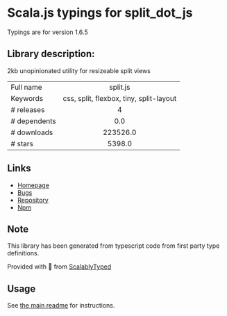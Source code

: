 
# Scala.js typings for split_dot_js

Typings are for version 1.6.5

## Library description:
2kb unopinionated utility for resizeable split views

|                    |                 |
| ------------------ | :-------------: |
| Full name          | split.js |
| Keywords           | css, split, flexbox, tiny, split-layout |
| # releases         | 4 |
| # dependents       | 0.0 |
| # downloads        | 223526.0 |
| # stars            | 5398.0 |

## Links
- [Homepage](https://split.js.org/)
- [Bugs](https://github.com/nathancahill/split/issues)
- [Repository](https://github.com/nathancahill/split)
- [Npm](https://www.npmjs.com/package/split.js)
    


## Note
This library has been generated from typescript code from first party type definitions.

Provided with :purple_heart: from [ScalablyTyped](https://github.com/oyvindberg/ScalablyTyped)

## Usage
See [the main readme](../../readme.md) for instructions.


